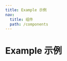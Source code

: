 ```yaml
---
title: Example 示例
nav:
  title: 组件
  path: /components
---
```


# Example 示例

<code src="./demo/index" hidden/>

<API/>
